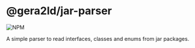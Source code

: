# @gera2ld/jar-parser

![NPM](https://img.shields.io/npm/v/@gera2ld/jar-parser.svg)

A simple parser to read interfaces, classes and enums from jar packages.
